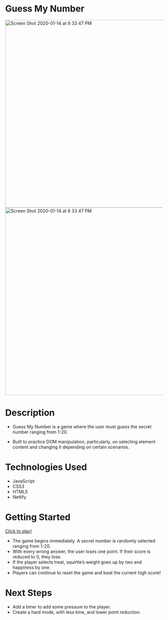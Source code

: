 # Guess My Number

<img width="600" alt="Screen Shot 2020-01-14 at 6 33 47 PM" src="https://user-images.githubusercontent.com/53157290/133831812-631f59fe-3143-4621-ac91-198a642661e1.png">

<img width="600" alt="Screen Shot 2020-01-14 at 6 33 47 PM" src="https://user-images.githubusercontent.com/53157290/133831814-424b8eef-c88a-463a-8b51-64ba673a3c72.png">


# Description 

* Guess My Number is a game where the user must guess the secret number ranging from 1-20.
 
* Built to practice DOM manipulation, particularly, on selecting element content and changing it depending on certain scenarios.

# Technologies Used
* JavaScript
* CSS3
* HTML5
* Netlify

# Getting Started 

[Click to play!](guessmynumber20.netlify.app)

* The game begins immediately. A secret number is randomly selected ranging from 1-20.
* With every wrong answer, the user loses one point. If their score is reduced to 0, they lose.
* If the player selects treat, squirtle’s weight goes up by two and happiness by one.
* Players can continue to reset the game and beat the current high score!


# Next Steps
* Add a timer to add some pressure to the player.
* Create a hard mode, with less time, and lower point reduction.